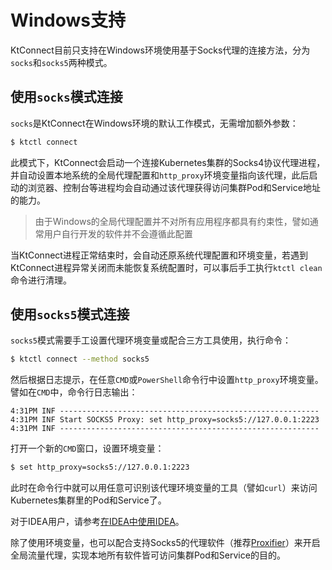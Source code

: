 Windows支持
=============

KtConnect目前只支持在Windows环境使用基于Socks代理的连接方法，分为`socks`和`socks5`两种模式。

## 使用`socks`模式连接

`socks`是KtConnect在Windows环境的默认工作模式，无需增加额外参数：

```bash
$ ktctl connect
```

此模式下，KtConnect会启动一个连接Kubernetes集群的Socks4协议代理进程，并自动设置本地系统的全局代理配置和`http_proxy`环境变量指向该代理，此后启动的浏览器、控制台等进程均会自动通过该代理获得访问集群Pod和Service地址的能力。

> 由于Windows的全局代理配置并不对所有应用程序都具有约束性，譬如通常用户自行开发的软件并不会遵循此配置

当KtConnect进程正常结束时，会自动还原系统代理配置和环境变量，若遇到KtConnect进程异常关闭而未能恢复系统配置时，可以事后手工执行`ktctl clean`命令进行清理。

## 使用`socks5`模式连接

`socks5`模式需要手工设置代理环境变量或配合三方工具使用，执行命令：

```bash
$ ktctl connect --method socks5
```

然后根据日志提示，在任意`CMD`或`PowerShell`命令行中设置`http_proxy`环境变量。譬如在`CMD`中，命令行日志输出：

```
4:31PM INF ----------------------------------------------------------
4:31PM INF Start SOCKS5 Proxy: set http_proxy=socks5://127.0.0.1:2223
4:31PM INF ----------------------------------------------------------
```

打开一个新的`CMD`窗口，设置环境变量：

```bash
$ set http_proxy=socks5://127.0.0.1:2223
```

此时在命令行中就可以用任意可识别该代理环境变量的工具（譬如`curl`）来访问Kubernetes集群里的Pod和Service了。

对于IDEA用户，请参考[在IDEA中使用IDEA](zh-cn/guide/how-to-use-in-idea)。

除了使用环境变量，也可以配合支持Socks5的代理软件（推荐[Proxifier](https://www.proxifier.com)）来开启全局流量代理，实现本地所有软件皆可访问集群Pod和Service的目的。